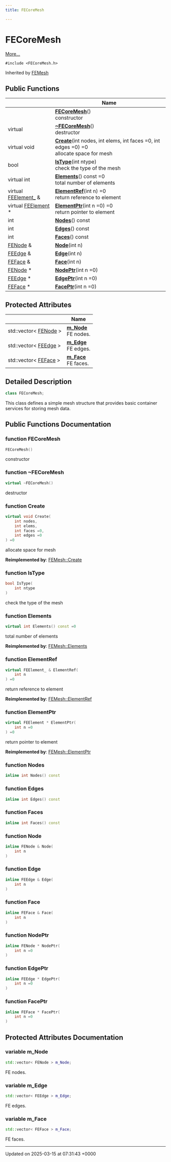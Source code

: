 ```yaml
---
title: FECoreMesh

---
```


# FECoreMesh



 [More...](#detailed-description)


`#include <FECoreMesh.h>`

Inherited by [FEMesh](../Classes/classFEMesh.md)

## Public Functions

|                | Name           |
| -------------- | -------------- |
| | **[FECoreMesh](../Classes/classFECoreMesh.md#function-fecoremesh)**()<br>constructor  |
| virtual | **[~FECoreMesh](../Classes/classFECoreMesh.md#function-~fecoremesh)**()<br>destructor  |
| virtual void | **[Create](../Classes/classFECoreMesh.md#function-create)**(int nodes, int elems, int faces =0, int edges =0) =0<br>allocate space for mesh  |
| bool | **[IsType](../Classes/classFECoreMesh.md#function-istype)**(int ntype)<br>check the type of the mesh  |
| virtual int | **[Elements](../Classes/classFECoreMesh.md#function-elements)**() const =0<br>total number of elements  |
| virtual [FEElement_](../Classes/classFEElement__.md) & | **[ElementRef](../Classes/classFECoreMesh.md#function-elementref)**(int n) =0<br>return reference to element  |
| virtual [FEElement](../Classes/classFEElement.md) * | **[ElementPtr](../Classes/classFECoreMesh.md#function-elementptr)**(int n =0) =0<br>return pointer to element  |
| int | **[Nodes](../Classes/classFECoreMesh.md#function-nodes)**() const |
| int | **[Edges](../Classes/classFECoreMesh.md#function-edges)**() const |
| int | **[Faces](../Classes/classFECoreMesh.md#function-faces)**() const |
| [FENode](../Classes/classFENode.md) & | **[Node](../Classes/classFECoreMesh.md#function-node)**(int n) |
| [FEEdge](../Classes/classFEEdge.md) & | **[Edge](../Classes/classFECoreMesh.md#function-edge)**(int n) |
| [FEFace](../Classes/classFEFace.md) & | **[Face](../Classes/classFECoreMesh.md#function-face)**(int n) |
| [FENode](../Classes/classFENode.md) * | **[NodePtr](../Classes/classFECoreMesh.md#function-nodeptr)**(int n =0) |
| [FEEdge](../Classes/classFEEdge.md) * | **[EdgePtr](../Classes/classFECoreMesh.md#function-edgeptr)**(int n =0) |
| [FEFace](../Classes/classFEFace.md) * | **[FacePtr](../Classes/classFECoreMesh.md#function-faceptr)**(int n =0) |

## Protected Attributes

|                | Name           |
| -------------- | -------------- |
| std::vector< [FENode](../Classes/classFENode.md) > | **[m_Node](../Classes/classFECoreMesh.md#variable-m-node)** <br>FE nodes.  |
| std::vector< [FEEdge](../Classes/classFEEdge.md) > | **[m_Edge](../Classes/classFECoreMesh.md#variable-m-edge)** <br>FE edges.  |
| std::vector< [FEFace](../Classes/classFEFace.md) > | **[m_Face](../Classes/classFECoreMesh.md#variable-m-face)** <br>FE faces.  |

## Detailed Description

```cpp
class FECoreMesh;
```


This class defines a simple mesh structure that provides basic container services for storing mesh data. 

## Public Functions Documentation

### function FECoreMesh

```cpp
FECoreMesh()
```

constructor 

### function ~FECoreMesh

```cpp
virtual ~FECoreMesh()
```

destructor 

### function Create

```cpp
virtual void Create(
    int nodes,
    int elems,
    int faces =0,
    int edges =0
) =0
```

allocate space for mesh 

**Reimplemented by**: [FEMesh::Create](../Classes/classFEMesh.md#function-create)


### function IsType

```cpp
bool IsType(
    int ntype
)
```

check the type of the mesh 

### function Elements

```cpp
virtual int Elements() const =0
```

total number of elements 

**Reimplemented by**: [FEMesh::Elements](../Classes/classFEMesh.md#function-elements)


### function ElementRef

```cpp
virtual FEElement_ & ElementRef(
    int n
) =0
```

return reference to element 

**Reimplemented by**: [FEMesh::ElementRef](../Classes/classFEMesh.md#function-elementref)


### function ElementPtr

```cpp
virtual FEElement * ElementPtr(
    int n =0
) =0
```

return pointer to element 

**Reimplemented by**: [FEMesh::ElementPtr](../Classes/classFEMesh.md#function-elementptr)


### function Nodes

```cpp
inline int Nodes() const
```


### function Edges

```cpp
inline int Edges() const
```


### function Faces

```cpp
inline int Faces() const
```


### function Node

```cpp
inline FENode & Node(
    int n
)
```


### function Edge

```cpp
inline FEEdge & Edge(
    int n
)
```


### function Face

```cpp
inline FEFace & Face(
    int n
)
```


### function NodePtr

```cpp
inline FENode * NodePtr(
    int n =0
)
```


### function EdgePtr

```cpp
inline FEEdge * EdgePtr(
    int n =0
)
```


### function FacePtr

```cpp
inline FEFace * FacePtr(
    int n =0
)
```


## Protected Attributes Documentation

### variable m_Node

```cpp
std::vector< FENode > m_Node;
```

FE nodes. 

### variable m_Edge

```cpp
std::vector< FEEdge > m_Edge;
```

FE edges. 

### variable m_Face

```cpp
std::vector< FEFace > m_Face;
```

FE faces. 

-------------------------------

Updated on 2025-03-15 at 07:31:43 +0000